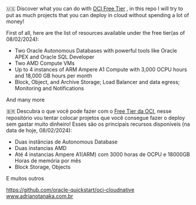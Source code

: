 
🇺🇸 Discover what you can do with [OCI Free Tier](https://www.oracle.com/cloud/free/) , in this repo I will try to put as much projects that you can deploy in cloud without spending a lot of money!

First of all, here are the list of resources available under the free tier(as of 08/02/2024):

-   Two Oracle Autonomous Databases with powerful tools like Oracle APEX and Oracle SQL Developer
-   Two AMD Compute VMs
-   Up to 4 instances of ARM Ampere A1 Compute with 3,000 OCPU hours and 18,000 GB hours per month
-   Block, Object, and Archive Storage; Load Balancer and data egress; Monitoring and Notifications

And many more


🇧🇷 Descubra o que você pode fazer com o [Free Tier da OCI](https://www.oracle.com/cloud/free/), nesse repositório vou tentar colocar projetos que você consegue fazer o deploy sem gastar muito dinheiro!
Esses são os principais recursos disponíveis (na data de hoje, 08/02/2024):
- Duas instâncias de Autonomous Database
- Duas instancias AMD
- Até 4 instancias Ampere A1(ARM) com 3000 horas de OCPU e 18000GB Horas de memória por mês
- Block Storage, Objects

E muitos outros

https://github.com/oracle-quickstart/oci-cloudnative
www.adrianotanaka.com.br 
